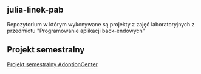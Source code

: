 ## julia-linek-pab

Repozytorium w którym wykonywane są projekty z zajęć laboratoryjnych z przedmiotu "Programowanie aplikacji back-endowych"

## Projekt semestralny

[Projekt semestralny AdoptionCenter](https://github.com/metaksa1/AdoptionCenter)
